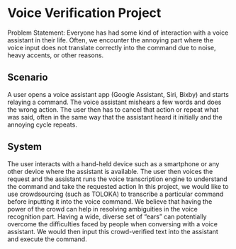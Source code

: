 # Voice Verification Project

Problem Statement: Everyone has had some kind of interaction with a voice assistant in their life. Often, we encounter the annoying part where the voice input does not translate correctly into the command due to noise, heavy accents, or other reasons.

## Scenario

 A user opens a voice assistant app (Google Assistant, Siri, Bixby) and starts relaying a command. The voice assistant mishears a few words and does the wrong action. The user then has to cancel that action or repeat what was said, often in the same way that the assistant heard it initially and the annoying cycle repeats.

## System

 The user interacts with a hand-held device such as a smartphone or any other device where the assistant is available. The user then voices the request and the assistant runs the voice transcription engine to understand the command and take the requested action
In this project, we would like to use crowdsourcing (such as TOLOKA) to transcribe a particular command before inputting it into the voice command. We believe that having the power of the crowd can help in resolving ambiguities in the voice recognition part. Having a wide, diverse set of “ears” can potentially overcome the difficulties faced by people when conversing with a voice assistant. We would then input this crowd-verified text into the assistant and execute the command.